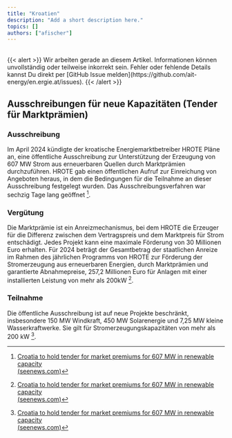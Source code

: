 ```yaml
---
title: "Kroatien"
description: "Add a short description here."
topics: []
authors: ["afischer"]
---
```


<br>
{{< alert >}}
Wir arbeiten gerade an diesem Artikel. Informationen können unvollständig oder teilweise inkorrekt sein. Fehler oder fehlende Details kannst Du direkt per [GitHub Issue melden](https://github.com/ait-energy/en.ergie.at/issues).
{{< /alert >}}

## Ausschreibungen für neue Kapazitäten (Tender für Marktprämien)

### Ausschreibung

Im April 2024 kündigte der kroatische Energiemarktbetreiber HROTE Pläne an, eine öffentliche Ausschreibung zur Unterstützung der Erzeugung von 607&nbsp;MW Strom aus erneuerbaren Quellen durch Marktprämien durchzuführen. HROTE gab einen öffentlichen Aufruf zur Einreichung von Angeboten heraus, in dem die Bedingungen für die Teilnahme an dieser Ausschreibung festgelegt wurden. Das Ausschreibungsverfahren war sechzig Tage lang geöffnet [^1].

### Vergütung

Die Marktprämie ist ein Anreizmechanismus, bei dem HROTE die Erzeuger für die Differenz zwischen dem Vertragspreis und dem Marktpreis für Strom entschädigt. Jedes Projekt kann eine maximale Förderung von 30&nbsp;Millionen Euro erhalten. Für 2024 beträgt der Gesamtbetrag der staatlichen Anreize im Rahmen des jährlichen Programms von HROTE zur Förderung der Stromerzeugung aus erneuerbaren Energien, durch Marktprämien und garantierte Abnahmepreise, 257,2&nbsp;Millionen Euro für Anlagen mit einer installierten Leistung von mehr als 200kW [^1].

### Teilnahme

Die öffentliche Ausschreibung ist auf neue Projekte beschränkt, insbesondere 150 MW Windkraft, 450 MW Solarenergie und 7,25&nbsp;MW kleine Wasserkraftwerke. Sie gilt für Stromerzeugungskapazitäten von mehr als 200 kW [^1].

<!-- Fußnoten -->

[^1]: [Croatia to hold tender for market premiums for 607 MW in renewable capacity<br>(seenews.com)](https://seenews.com/news/croatia-to-hold-tender-for-market-premiums-for-607-mw-in-renewable-capacity-854575)
